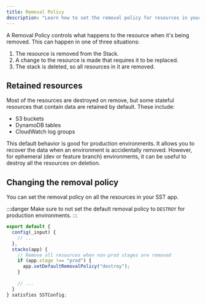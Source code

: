 ```yaml
---
title: Removal Policy
description: "Learn how to set the removal policy for resources in your SST app."
---
```


A Removal Policy controls what happens to the resource when it's being removed. This can happen in one of three situations:

1. The resource is removed from the Stack.
2. A change to the resource is made that requires it to be replaced.
3. The stack is deleted, so all resources in it are removed.

## Retained resources

Most of the resources are destroyed on remove, but some stateful resources that contain data are retained by default. These include:

- S3 buckets
- DynamoDB tables
- CloudWatch log groups

This default behavior is good for production environments. It allows you to recover the data when an environment is accidentally removed. However, for ephemeral (dev or feature branch) environments, it can be useful to destroy all the resources on deletion.

## Changing the removal policy

You can set the removal policy on all the resources in your SST app.

:::danger
Make sure to not set the default removal policy to `DESTROY` for production environments.
:::

```ts title="sst.config.ts" {1,8-11}
export default {
  config(_input) {
    // ...
  },
  stacks(app) {
    // Remove all resources when non-prod stages are removed
    if (app.stage !== "prod") {
      app.setDefaultRemovalPolicy("destroy");
    }
    
    // ...
  }
} satisfies SSTConfig;
```
